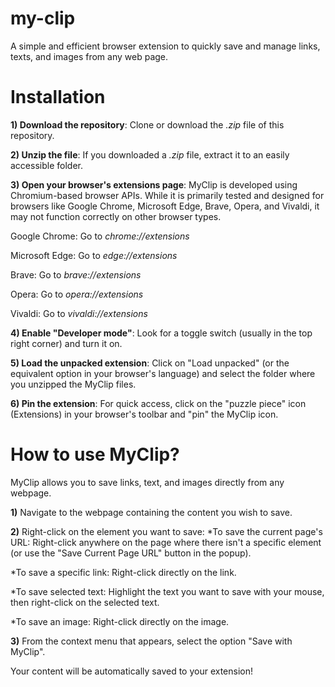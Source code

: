 # my-clip
A simple and efficient browser extension to quickly save and manage links, texts, and images from any web page.

# Installation
**1) Download the repository**: Clone or download the *.zip* file of this repository.

**2) Unzip the file**: If you downloaded a *.zip* file, extract it to an easily accessible folder.

**3) Open your browser's extensions page**:
MyClip is developed using Chromium-based browser APIs. While it is primarily tested and designed for browsers like Google Chrome, Microsoft Edge, Brave, Opera, and Vivaldi, it may not function correctly on other browser types.

Google Chrome: Go to *chrome://extensions*

Microsoft Edge: Go to *edge://extensions*

Brave: Go to *brave://extensions*

Opera: Go to *opera://extensions*

Vivaldi: Go to *vivaldi://extensions*

**4) Enable "Developer mode"**: Look for a toggle switch (usually in the top right corner) and turn it on.

**5) Load the unpacked extension**: Click on "Load unpacked" (or the equivalent option in your browser's language) and select the folder where you unzipped the MyClip files.

**6) Pin the extension**: For quick access, click on the "puzzle piece" icon (Extensions) in your browser's toolbar and "pin" the MyClip icon.

# How to use MyClip?
MyClip allows you to save links, text, and images directly from any webpage.

**1)** Navigate to the webpage containing the content you wish to save.

**2)** Right-click on the element you want to save:
 *To save the current page's URL: Right-click anywhere on the page where there isn't a specific element (or use the "Save Current Page URL" button in the popup).

 *To save a specific link: Right-click directly on the link.

 *To save selected text: Highlight the text you want to save with your mouse, then right-click on the selected text.

 *To save an image: Right-click directly on the image.

**3)** From the context menu that appears, select the option "Save with MyClip".

Your content will be automatically saved to your extension!
